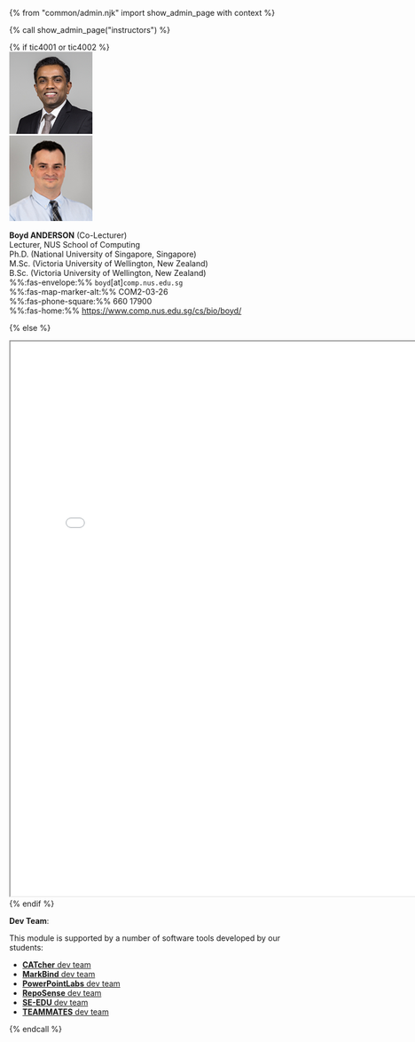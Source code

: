 {% from "common/admin.njk" import show_admin_page with context %}

{% call show_admin_page("instructors") %}
<div id="main">
{% if tic4001 or tic4002 %}

<div class="container">
  <div class="row bt-2">
    <div class="col-3">

<img src="images/damith.png" width="150" class="mt-1 rounded"/>
    </div>
    <div class="col">

<include src="instructor-damith.mbdf" />
    </div>
  </div>
  <div class="row pt-4 border-top border-bottom">
    <div class="col-3">

<img src="images/boyd.png" width="150" class="mt-1 rounded"/>
    </div>
    <div class="col">

**Boyd ANDERSON** (Co-Lecturer)<br>
Lecturer, NUS School of Computing<br>
Ph.D. (National University of Singapore, Singapore)<br>
M.Sc. (Victoria University of Wellington, New Zealand)<br>
B.Sc. (Victoria University of Wellington, New Zealand)<br>
%%:fas-envelope:%% <span id="prof-email">`boyd`[at]`comp.nus.edu.sg`</span><br>
%%:fas-map-marker-alt:%% COM2-03-26<br>
%%:fas-phone-square:%% 660 17900<br>
%%:fas-home:%% https://www.comp.nus.edu.sg/cs/bio/boyd/
    </div>
  </div>
</div>

{% else %}
<iframe src="{{ url_instructors }}" width="800" height="1000" ></iframe>
{% endif %}

<br>

**Dev Team**:

This module is supported by a number of software tools developed by our students:

* [**CATcher** dev team](https://github.com/CATcher-org/CATcher#current-dev-team)
* [**MarkBind** dev team](https://markbind.org/about.html)
* [**PowerPointLabs** dev team](https://www.comp.nus.edu.sg/~pptlabs/contact.html)
* [**RepoSense** dev team](https://reposense.org/about.html)
* [**SE-EDU** dev team](https://se-education.org/docs/team.html)
* [**TEAMMATES** dev team](http://teammatesv4.appspot.com/about.jsp)

</div>

{% endcall %}

